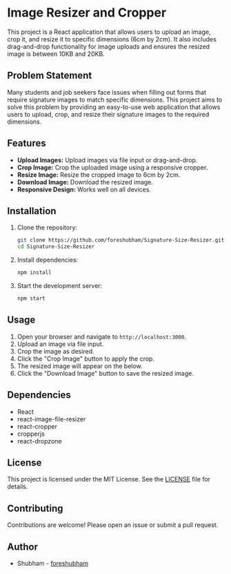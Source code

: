 # Image Resizer and Cropper

This project is a React application that allows users to upload an image, crop it, and resize it to specific dimensions (6cm by 2cm). It also includes drag-and-drop functionality for image uploads and ensures the resized image is between 10KB and 20KB.

## Problem Statement

Many students and job seekers face issues when filling out forms that require signature images to match specific dimensions. This project aims to solve this problem by providing an easy-to-use web application that allows users to upload, crop, and resize their signature images to the required dimensions.

## Features

- **Upload Images:** Upload images via file input or drag-and-drop.
- **Crop Image:** Crop the uploaded image using a responsive cropper.
- **Resize Image:** Resize the cropped image to 6cm by 2cm.
- **Download Image:** Download the resized image.
- **Responsive Design:** Works well on all devices.

## Installation

1. Clone the repository:
    ```bash
    git clone https://github.com/foreshubham/Signature-Size-Resizer.git
    cd Signature-Size-Resizer
    ```

2. Install dependencies:
    ```bash
    npm install
    ```

3. Start the development server:
    ```bash
    npm start
    ```

## Usage

1. Open your browser and navigate to `http://localhost:3000`.
2. Upload an image via file input.
3. Crop the image as desired.
4. Click the "Crop Image" button to apply the crop.
5. The resized image will appear on the below.
6. Click the "Download Image" button to save the resized image.

## Dependencies

- React
- react-image-file-resizer
- react-cropper
- cropperjs
- react-dropzone

## License

This project is licensed under the MIT License. See the [LICENSE](LICENSE) file for details.

## Contributing

Contributions are welcome! Please open an issue or submit a pull request.

## Author

- Shubham - [foreshubham](https://github.com/foreshubham)
